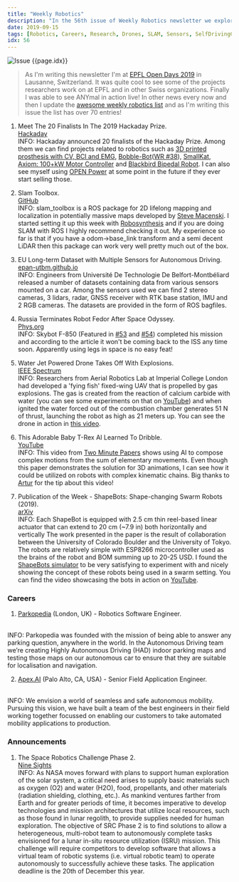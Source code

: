 ```yaml
---
title: "Weekly Robotics"
description: "In the 56th issue of Weekly Robotics newsletter we explore finalists of Hacaday Prize, a toolbox for SLAM, robocar dataset, space robot retiring and more!"
date: 2019-09-15
tags: [Robotics, Careers, Research, Drones, SLAM, Sensors, SelfDrivingCars, Space, SpaceRobots, Humanoids, SwarmRobots]
idx: 56
---
```

![Issue {{page.idx}}](/img/headers/{{page.idx}}.jpg "Issue {{page.idx}}")

> As I'm writing this newsletter I'm at [EPFL Open Days 2019](https://www.epfl.ch/campus/events/celebration-en/portes-ouvertes/) in Lausanne, Switzerland. It was quite cool to see some of the projects researchers work on at EPFL and in other Swiss organizations. Finally I was able to see ANYmal in action live! In other news every now and then I update the [awesome weekly robotics list](https://github.com/msadowski/awesome-weekly-robotics) and as I'm writing this issue the list has over 70 entries!

1) Meet The 20 Finalists In The 2019 Hackaday Prize.
<br>[Hackaday](https://hackaday.com/2019/09/10/meet-the-20-finalists-in-the-2019-hackaday-prize/)<br>
INFO: Hackaday announced 20 finalists of the Hackaday Prize. Among them we can find projects related to robotics such as [3D printed prosthesis with CV, BCI and EMG](https://hackaday.io/project/165075-3d-printed-prosthesis-with-cv-bci-and-emg), [Bobble-Bot](https://hackaday.io/project/164992-bobble-bot)([WR #38](https://weeklyrobotics.com/weekly-robotics-38)), [SmallKat](https://hackaday.io/project/164727-smallkat-an-adorable-dynamics-oriented-robot-cat), [Axiom: 100+kW Motor Controller](https://hackaday.io/project/164932-axiom-100kw-motor-controller) and [Blackbird Bipedal Robot](https://hackaday.io/project/160882-blackbird-bipedal-robot). I can also see myself using [OPEN Power](https://hackaday.io/project/164913-open-power) at some point in the future if they ever start selling those.

2) Slam Toolbox.
<br>[GitHub](https://github.com/SteveMacenski/slam_toolbox)<br>
INFO: slam_toolbox is a ROS package for 2D lifelong mapping and localization in potentially massive maps developed by [Steve Macenski](https://github.com/SteveMacenski). I started setting it up this week with [Robosynthesis](https://www.robosynthesis.com/) and if you are doing SLAM with ROS I highly recommend checking it out. My experience so far is that if you have a odom->base_link transform and a semi decent LiDAR then this package can work very well pretty much out of the box.

3) EU Long-term Dataset with Multiple Sensors for Autonomous Driving.
<br>[epan-utbm.github.io](https://epan-utbm.github.io/utbm_robocar_dataset/)<br>
INFO: Engineers from Université De Technologie De Belfort-Montbéliard released a number of datasets containing data from various sensors mounted on a car. Among the sensors used we can find 2 stereo cameras, 3 lidars, radar, GNSS receiver with RTK base station, IMU and 2 RGB cameras. The datasets are provided in the form of ROS bagfiles.

4) Russia Terminates Robot Fedor After Space Odyssey.
<br>[Phys.org](https://phys.org/news/2019-09-russia-scraps-robot-fedor-space.html)<br>
INFO: Skybot F-850 (Featured in [#53](https://weeklyrobotics.com/weekly-robotics-53) and [#54](https://weeklyrobotics.com/weekly-robotics-54)) completed his mission and according to the article it won't be coming back to the ISS any time soon. Apparently using legs in space is no easy feat!

5) Water Jet Powered Drone Takes Off With Explosions.
<br>[IEEE Spectrum](https://spectrum.ieee.org/automaton/robotics/drones/water-jet-powered-drone-takes-off-with-explosions)<br>
INFO: Researchers from Aerial Robotics Lab at Imperial College London had developed a 'fying fish' fixed-wing UAV that is propelled by gas explosions. The gas is created from the reaction of calcium carbide with water (you can see some experiments on that on [YouTube](https://youtu.be/-4cJnLcBtVA)) and when ignited the water forced out of the combustion chamber generates 51 N of thrust, launching the robot as high as 21 meters up. You can see the drone in action in [this video](https://youtu.be/aJU8EL61NgA).

6) This Adorable Baby T-Rex AI Learned To Dribble.
<br>[YouTube](https://youtu.be/-ryF7237gNo)<br>
INFO: This video from [Two Minute Papers](https://www.youtube.com/channel/UCbfYPyITQ-7l4upoX8nvctg) shows using AI to compose complex motions from the sum of elementary movements. Even though this paper demonstrates the solution for 3D animations, I can see how it could be utilized on robots with complex kinematic chains. Big thanks to [Artur](https://github.com/ArturSkowronski) for the tip about this video!

7) Publication of the Week - ShapeBots: Shape-changing Swarm Robots (2019).
<br>[arXiv](https://arxiv.org/abs/1909.03372)<br>
INFO: Each ShapeBot is equipped with 2.5 cm thin reel-based linear actuator that can extend to 20 cm (~7.9 in) both horizontally and vertically The work presented in the paper is the result of collaboration between the University of Colorado Boulder and the University of Tokyo. The robots are relatively simple with ESP8266 microcontroller used as the brains of the robot and BOM  summing up to 20-25 USD. I found the [ShapeBots simulator](https://ryosuzuki.github.io/shapebots-simulator/) to be very satisfying to experiment with and nicely showing the concept of these robots being used in a swarm setting. You can find the video showcasing the bots in action on [YouTube](https://www.youtube.com/watch?v=cwPaof0kKdM).

### Careers

1) [Parkopedia](https://parkopedia.workable.com/jobs/1119744) (London, UK) - Robotics Software Engineer.
<br>
INFO: Parkopedia was founded with the mission of being able to answer any parking question, anywhere in the world. In the Autonomous Driving team we’re creating Highly Autonomous Driving (HAD) indoor parking maps and testing those maps on our autonomous car to ensure that they are suitable for localisation and navigation.

2) [Apex.AI](https://hire.withgoogle.com/public/jobs/apexai/view/P_AAAAAAEAAGtKiUXTR4sbge) (Palo Alto, CA, USA) - Senior Field Application Engineer.
<br>
INFO: We envision a world of seamless and safe autonomous mobility. Pursuing this vision, we have built a team of the best engineers in their field working together focussed on enabling our customers to take automated mobility applications to production.

### Announcements

1) The Space Robotics Challenge Phase 2.
<br>[Nine Sights](https://ninesights.ninesigma.com/servlet/hype/IMT?userAction=Browse&documentId=d4414ecdb345e2190f661e20df641dee&templateName=&documentTableId=3422744979561065985)<br>
INFO: As NASA moves forward with plans to support human exploration of the solar system, a critical need arises to supply basic materials such as oxygen (O2) and water (H2O), food, propellants, and other materials (radiation shielding, clothing, etc.). As mankind ventures farther from Earth and for greater periods of time, it becomes imperative to develop technologies and mission architectures that utilize local resources, such as those found in lunar regolith, to provide supplies needed for human exploration. The objective of SRC Phase 2 is to find solutions to allow a heterogeneous, multi-robot team to autonomously complete tasks envisioned for a lunar in-situ resource utilization (ISRU) mission. This challenge will require competitors to develop software that allows a virtual team of robotic systems (i.e. virtual robotic team) to operate autonomously to successfully achieve these tasks. The application deadline is the 20th of December this year.
